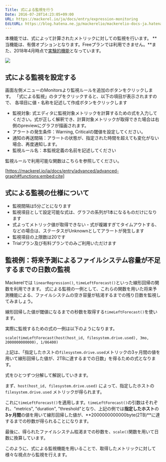 ```yaml
---
Title: 式による監視を行う
Date: 2016-07-28T14:23:05+09:00
URL: https://mackerel.io/ja/docs/entry/expression-monitoring
EditURL: https://blog.hatena.ne.jp/mackerelio/mackerelio-docs-ja.hatenablog.mackerel.io/atom/entry/10328749687176424135
---
```


本機能では、式によって計算されたメトリックに対しての監視を行います。
**当機能は、有償オプションとなります。Freeプランでは利用できません。**また、2018年4月時点で[実験的機能](https://mackerel.io/ja/docs/entry/advanced/experimental-features)となっています。

![](https://cdn-ak.f.st-hatena.com/images/fotolife/m/mackerelio/20160728/20160728151137.png)

## 式による監視を設定する

画面左側メニューのMonitorsより監視ルールを追加のボタンをクリックします。 「式による監視」のタブをクリックすると、以下の項目が表示されますので、 各項目に値・名称を記述して作成ボタンをクリックします

- 監視対象: 式エディタに監視対象メトリックを計算するための式を入力してください。式が正しく解釈でき、計算対象メトリックが取得できた場合は右側のpreviewにグラフが描画されます。
- アラートの発生条件：Warning, Criticalの閾値を設定してください。
- 通知の再送間隔：アラートの状態が、指定された時間を超えても変化がない場合、再度通知します。
- 監視ルール名：本監視定義の名前を記述してください

監視ルールで利用可能な関数はこちらを参照してください。

[https://mackerel.io/ja/docs/entry/advanced/advanced-graph#functions:embed:cite]

## 式による監視の仕様について

- 監視間隔は5分ごとになります
- 監視項目として設定可能な式は、グラフの系列が1本になるものだけになります
- 式よってメトリック値が取得できない・式が複雑すぎてタイムアウトする、などの場合は、ステータスがUnknownとしてアラートが発生します
- 監視項目の上限数は20です
- Trialプラン及び有料プランでのみご利用いただけます

<h2 id="future-predictions">監視例：将来予測によるファイルシステム容量が不足するまでの日数の監視</h2>

Mackerelでは `linearRegression()`, `timeLeftForecast()`といった線形回帰の関数を利用できます。
式による監視の一例として、これらの関数を用いた将来予測機能による、ファイルシステムの空き容量が枯渇するまでの残り日数を監視してみましょう。

線形回帰した値が閾値になるまでの秒数を取得する`timeLeftForecast()`を使います。

実際に監視するための式の一例は以下のようになります。

```
scale(timeLeftForecast(host(host_id, filesystem.drive.used), 3mo, 2000000000000), 1/86400)
```

上記は、「指定したホストの`filesystem.drive.used`メトリックの3ヶ月間の値を用いて線形回帰した値が、2TBに達するまでの日数」を得るための式となります。

式をひとつずつ分解して解説していきます。

まず、`host(host_id, filesystem.drive.used)` によって、指定したホストの`filesystem.drive.used` メトリックが得られます。

これに`timeLeftForecast()`を適用します。`timeLeftForecast()`の引数はそれぞれ、"metrics", "duration", "threshold"となり、上記の例では**指定したホスト**の**3ヶ月間**の値を用いて線形回帰した値が、**2000000000000byte(2TB)**に達するまでの秒数が得られることになります。

最後に、得られたファイルシステム枯渇までの秒数を、`scale()`関数を用いて日数に換算しています。

このように、式による監視機能を用いることで、取得したメトリックに対して様々な視点から監視を行えます。

